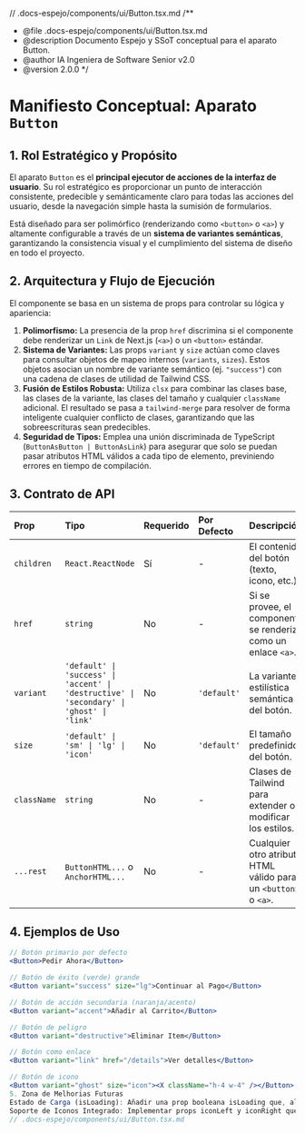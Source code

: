 // .docs-espejo/components/ui/Button.tsx.md
/**
 * @file .docs-espejo/components/ui/Button.tsx.md
 * @description Documento Espejo y SSoT conceptual para el aparato Button.
 * @author IA Ingeniera de Software Senior v2.0
 * @version 2.0.0
 */

# Manifiesto Conceptual: Aparato `Button`

## 1. Rol Estratégico y Propósito

El aparato `Button` es el **principal ejecutor de acciones de la interfaz de usuario**. Su rol estratégico es proporcionar un punto de interacción consistente, predecible y semánticamente claro para todas las acciones del usuario, desde la navegación simple hasta la sumisión de formularios.

Está diseñado para ser polimórfico (renderizando como `<button>` o `<a>`) y altamente configurable a través de un **sistema de variantes semánticas**, garantizando la consistencia visual y el cumplimiento del sistema de diseño en todo el proyecto.

## 2. Arquitectura y Flujo de Ejecución

El componente se basa en un sistema de props para controlar su lógica y apariencia:

1.  **Polimorfismo:** La presencia de la prop `href` discrimina si el componente debe renderizar un `Link` de Next.js (`<a>`) o un `<button>` estándar.
2.  **Sistema de Variantes:** Las props `variant` y `size` actúan como claves para consultar objetos de mapeo internos (`variants`, `sizes`). Estos objetos asocian un nombre de variante semántico (ej. `"success"`) con una cadena de clases de utilidad de Tailwind CSS.
3.  **Fusión de Estilos Robusta:** Utiliza `clsx` para combinar las clases base, las clases de la variante, las clases del tamaño y cualquier `className` adicional. El resultado se pasa a `tailwind-merge` para resolver de forma inteligente cualquier conflicto de clases, garantizando que las sobreescrituras sean predecibles.
4.  **Seguridad de Tipos:** Emplea una unión discriminada de TypeScript (`ButtonAsButton | ButtonAsLink`) para asegurar que solo se puedan pasar atributos HTML válidos a cada tipo de elemento, previniendo errores en tiempo de compilación.

## 3. Contrato de API

| Prop | Tipo | Requerido | Por Defecto | Descripción |
| :--- | :--- | :--- | :--- | :--- |
| `children` | `React.ReactNode` | Sí | - | El contenido del botón (texto, icono, etc.). |
| `href` | `string` | No | - | Si se provee, el componente se renderiza como un enlace `<a>`. |
| `variant` | `'default' \| 'success' \| 'accent' \| 'destructive' \| 'secondary' \| 'ghost' \| 'link'` | No | `'default'` | La variante estilística semántica del botón. |
| `size` | `'default' \| 'sm' \| 'lg' \| 'icon'` | No | `'default'` | El tamaño predefinido del botón. |
| `className`| `string` | No | - | Clases de Tailwind para extender o modificar los estilos. |
| `...rest`| `ButtonHTML...` o `AnchorHTML...` | No | - | Cualquier otro atributo HTML válido para un `<button>` o `<a>`. |

## 4. Ejemplos de Uso

```jsx
// Botón primario por defecto
<Button>Pedir Ahora</Button>

// Botón de éxito (verde) grande
<Button variant="success" size="lg">Continuar al Pago</Button>

// Botón de acción secundaria (naranja/acento)
<Button variant="accent">Añadir al Carrito</Button>

// Botón de peligro
<Button variant="destructive">Eliminar Item</Button>

// Botón como enlace
<Button variant="link" href="/details">Ver detalles</Button>

// Botón de icono
<Button variant="ghost" size="icon"><X className="h-4 w-4" /></Button>
5. Zona de Melhorias Futuras
Estado de Carga (isLoading): Añadir una prop booleana isLoading que, al ser true, deshabilite el botón y muestre un ícono de spinner, mejorando la retroalimentación al usuario en operaciones asíncronas.
Soporte de Iconos Integrado: Implementar props iconLeft y iconRight que acepten un componente de icono y lo posicionen correctamente junto al children de texto, simplificando la creación de botones con iconos.
// .docs-espejo/components/ui/Button.tsx.md